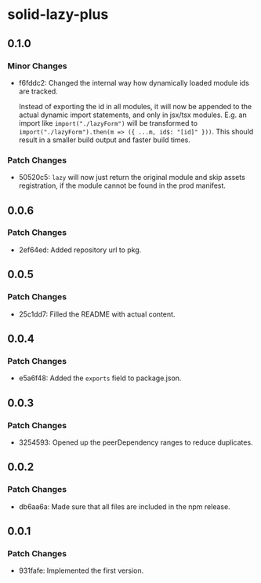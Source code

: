 # solid-lazy-plus

## 0.1.0

### Minor Changes

- f6fddc2: Changed the internal way how dynamically loaded module ids are tracked.

  Instead of exporting the id in all modules, it will now be appended to the actual dynamic import statements, and only in jsx/tsx modules. E.g. an import like `import("./lazyForm")` will be transformed to `import("./lazyForm").then(m => ({ ...m, id$: "[id]" }))`. This should result in a smaller build output and faster build times.

### Patch Changes

- 50520c5: `lazy` will now just return the original module and skip assets registration, if the module cannot be found in the prod manifest.

## 0.0.6

### Patch Changes

- 2ef64ed: Added repository url to pkg.

## 0.0.5

### Patch Changes

- 25c1dd7: Filled the README with actual content.

## 0.0.4

### Patch Changes

- e5a6f48: Added the `exports` field to package.json.

## 0.0.3

### Patch Changes

- 3254593: Opened up the peerDependency ranges to reduce duplicates.

## 0.0.2

### Patch Changes

- db6aa6a: Made sure that all files are included in the npm release.

## 0.0.1

### Patch Changes

- 931fafe: Implemented the first version.
